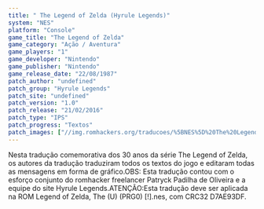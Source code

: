 ```yaml
---
title: " The Legend of Zelda (Hyrule Legends)"
system: "NES"
platform: "Console"
game_title: "The Legend of Zelda"
game_category: "Ação / Aventura"
game_players: "1"
game_developer: "Nintendo"
game_publisher: "Nintendo"
game_release_date: "22/08/1987"
patch_author: "undefined"
patch_group: "Hyrule Legends"
patch_site: "undefined"
patch_version: "1.0"
patch_release: "21/02/2016"
patch_type: "IPS"
patch_progress: "Textos"
patch_images: ["//img.romhackers.org/traducoes/%5BNES%5D%20The%20Legend%20of%20Zelda%20-%20Hyrule%20Legends%20-%201.png","//img.romhackers.org/traducoes/%5BNES%5D%20The%20Legend%20of%20Zelda%20-%20Hyrule%20Legends%20-%202.png","//img.romhackers.org/traducoes/%5BNES%5D%20The%20Legend%20of%20Zelda%20-%20Hyrule%20Legends%20-%203.png"]
---
```

Nesta tradução comemorativa dos 30 anos da série The Legend of Zelda, os autores da tradução traduziram todos os textos do jogo e editaram todas as mensagens em forma de gráfico.OBS: Esta tradução contou com o esforço conjunto do romhacker freelancer Patryck Padilha de Oliveira e a equipe do site Hyrule Legends.ATENÇÃO:Esta tradução deve ser aplicada na ROM Legend of Zelda, The (U) (PRG0) [!].nes, com CRC32 D7AE93DF.